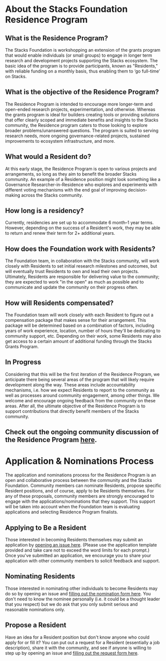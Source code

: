 # About the Stacks Foundation Residence Program

## What is the Residence Program?
The Stacks Foundation is workshopping an extension of the grants program that would enable individuals (or small groups) to engage in longer term research and development projects supporting the Stacks ecosystem. The basic idea of the program is to provide participants, known as "Residents," with reliable funding on a monthly basis, thus enabling them to ‘go full-time’ on Stacks.

## What is the objective of the Residence Program?
The Residence Program is intended to encourage more longer-term and open-ended research projects, experimentation, and otherwise. Whereas the grants program is ideal for builders creating tools or providing solutions that offer clearly scoped and immediate benefits and insights to the Stacks community, the Residence program caters to those looking to explore broader problems/unanswered questions. The program is suited to serving research needs, more ongoing governance-related projects, sustained improvements to ecosystem infrastructure, and more.

## What would a Resident do?
At this early stage, the Residence Program is open to various projects and arrangements, so long as they aim to benefit the broader Stacks community. An example of a Residence position might look something like a Governance Researcher-in-Residence who explores and experiments with different voting mechanisms with the end goal of improving decision-making across the Stacks community.

## How long is a residency?
Currently, residencies are set up to accommodate 6 month–1 year terms. However, depending on the success of a Resident's work, they may be able to return and renew their term for 2+ additional years.

## How does the Foundation work with Residents?
The Foundation team, in collaboration with the Stacks community, will work closely with Residents to set initial research milestones and outcomes, but will eventually trust Residents to own and lead their own projects. Ultimately, Residents are responsible for delivering value to the community; they are expected to work "in the open" as much as possible and to communicate and update the community on their progress often.

## How will Residents compensated?
The Foundation team will work closely with each Resident to figure out a compensation package that makes sense for their arrangement. This package will be determined based on a combination of factors, including years of work experience, location, number of hours they'll be dedicating to community support, etc. Depending on their work, some Residents may also get access to a certain amount of additional funding through the Stacks Grants Program.

## In Progress
Considering that this will be the first iteration of the Residence Program, we anticipate there being several areas of the program that will likely require development along the way. These areas include accountability mechanisms, i.e. how we expect Residents to report to the community as well as processes around community engagement, among other things. We welcome and encourage ongoing feedback from the community on these areas. After all, the ultimate objective of the Residence Program is to support contributions that directly benefit members of the Stacks community.

## Check out the ongoing community discussion of the Residence Program [here](https://forum.stacks.org/t/exploring-a-stacks-residence-program/12252).

# Application & Nominations Process
The application and nominations process for the Residence Program is an open and collaborative process between the community and the Stacks Foundation. Community members can nominate Residents, propose specific Resident positions, and of course, apply to be Residents themselves. For any of these proposals, community members are strongly encouraged to engage with the applications/nominations that they support. This support will be taken into account when the Foundation team is evaluating applications and selecting Residence Program finalists.

## Applying to Be a Resident
Those interested in becoming Residents themselves may submit an application by [opening an issue here](https://github.com/stacksgov/residence-program/issues/new/choose). (Please use the application template provided and take care not to exceed the word limits for each prompt.) Once you've submitted an application, we encourage you to share your application with other community members to solicit feedback and support.

## Nominating Residents
Those interested in nominating other individuals to become Residents may do so by opening an issue and [filling out the nomination form here](https://github.com/stacksgov/residence-program/issues/new/choose). You don't need to know the nominee personally (i.e. it could be a thought leader that you respect) but we do ask that you only submit serious and reasonable nominations only.

## Propose a Resident
Have an idea for a Resident position but don't know anyone who could apply for or fill it? You can put out a request for a Resident (essentially a job description), share it with the community, and see if anyone is willing to step up by opening an issue and [filling out the request form here](https://github.com/stacksgov/residence-program/issues/new/choose).
